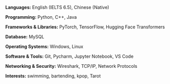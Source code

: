 **Languages:** English (IELTS 6.5), Chinese (Native)

**Programming:** Python, C++, Java

**Frameworks & Libraries:** PyTorch, TensorFlow, Hugging Face Transformers

**Database:** MySQL

**Operating Systems:** Windows, Linux

**Software & Tools:** Git, Pycharm, Jupyter Notebook, VS Code

**Networking & Security:** Wireshark, TCP/IP, Network Protocols 

**Interests:** swimming, bartending, kpop, Tarot 

